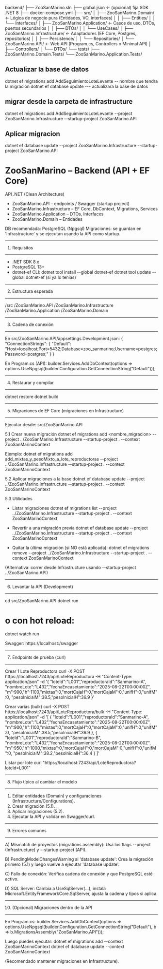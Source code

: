 backend/
├── ZooSanMarino.sln
├── global.json              ← (opcional) fija SDK .NET 8
├── docker-compose.yml
├── src/
│   ├── ZooSanMarino.Domain/         ← Lógica de negocio pura (Entidades, VO, interfaces)
│   │   ├── Entities/
│   │   └── Interfaces/
│   ├── ZooSanMarino.Application/    ← Casos de uso, DTOs, puertos secundarios
│   │   ├── DTOs/
│   │   └── UseCases/
│   ├── ZooSanMarino.Infrastructure/ ← Adaptadores (EF Core, Postgres, repositorios)
│   │   ├── Persistence/
│   │   └── Repositories/
│   └── ZooSanMarino.API/            ← Web API (Program.cs, Controllers o Minimal API)
│       ├── Controllers/
│       └── DTOs/
└── tests/
    ├── ZooSanMarino.Domain.Tests/
    └── ZooSanMarino.Application.Tests/


## Actualizar la base de datos 

dotnet ef migrations add AddSeguimientoLoteLevante  -- nombre que tendra la migracion 
dotnet ef database update   --- actualizara la base de datos

## migrar desde la carpeta de infrastructure
dotnet ef migrations add AddSeguimientoLoteLevante --project ZooSanMarino.Infrastructure --startup-project ZooSanMarino.API

## Aplicar migracion 
dotnet ef database update --project ZooSanMarino.Infrastructure --startup-project ZooSanMarino.API



ZooSanMarino – Backend (API + EF Core)
===========================================

API .NET (Clean Architecture)
- ZooSanMarino.API – endpoints / Swagger (startup project)
- ZooSanMarino.Infrastructure – EF Core, DbContext, Migrations, Services
- ZooSanMarino.Application – DTOs, Interfaces
- ZooSanMarino.Domain – Entidades

DB recomendada: PostgreSQL (Npgsql)
Migraciones: se guardan en 'Infrastructure' y se ejecutan usando la API como startup.

------------------------------------------------------------
1) Requisitos
------------------------------------------------------------
- .NET SDK 8.x
- PostgreSQL 13+
- dotnet-ef CLI:
  dotnet tool install --global dotnet-ef
  dotnet tool update --global dotnet-ef   (si ya lo tenías)

------------------------------------------------------------
2) Estructura esperada
------------------------------------------------------------
/src
  /ZooSanMarino.API
  /ZooSanMarino.Infrastructure
  /ZooSanMarino.Application
  /ZooSanMarino.Domain

------------------------------------------------------------
3) Cadena de conexión
------------------------------------------------------------
En src/ZooSanMarino.API/appsettings.Development.json:
{
  "ConnectionStrings": {
    "Default": "Host=localhost;Port=5432;Database=zoo_sanmarino;Username=postgres;Password=postgres;"
  }
}

En Program.cs (API):
builder.Services.AddDbContext<ZooSanMarinoContext>(options =>
    options.UseNpgsql(builder.Configuration.GetConnectionString("Default")));

------------------------------------------------------------
4) Restaurar y compilar
------------------------------------------------------------
dotnet restore
dotnet build

------------------------------------------------------------
5) Migraciones de EF Core (migraciones en Infrastructure)
------------------------------------------------------------
Ejecutar desde: src/ZooSanMarino.API

5.1 Crear nueva migración
dotnet ef migrations add <nombre_migracion>   --project ../ZooSanMarino.Infrastructure   --startup-project .   --context ZooSanMarinoContext

Ejemplo:
dotnet ef migrations add add_mixtas_y_pesoMixto_a_lote_reproductoras   --project ../ZooSanMarino.Infrastructure   --startup-project .   --context ZooSanMarinoContext

5.2 Aplicar migraciones a la base
dotnet ef database update   --project ../ZooSanMarino.Infrastructure   --startup-project .   --context ZooSanMarinoContext

5.3 Utilidades
- Listar migraciones
  dotnet ef migrations list     --project ../ZooSanMarino.Infrastructure     --startup-project .     --context ZooSanMarinoContext

- Revertir a una migración previa
  dotnet ef database update <NombreMigracion>     --project ../ZooSanMarino.Infrastructure     --startup-project .     --context ZooSanMarinoContext

- Quitar la última migración (si NO está aplicada):
  dotnet ef migrations remove     --project ../ZooSanMarino.Infrastructure     --startup-project .     --context ZooSanMarinoContext

(Alternativa: correr desde Infrastructure usando --startup-project ../ZooSanMarino.API)

------------------------------------------------------------
6) Levantar la API (Development)
------------------------------------------------------------
cd src/ZooSanMarino.API
dotnet run
# o con hot reload:
dotnet watch run

Swagger: https://localhost:<puerto>/swagger

------------------------------------------------------------
7) Endpoints de prueba (curl)
------------------------------------------------------------
Crear 1 Lote Reproductora
curl -X POST https://localhost:7243/api/LoteReproductora  -H "Content-Type: application/json"  -d '{
  "loteId":"L001","reproductoraId":"Sanmarino-A",
  "nombreLote":"L432","fechaEncasetamiento":"2025-08-22T00:00:00Z",
  "m":900,"h":1100,"mixtas":0,"mortCajaH":0,"mortCajaM":0,"unifH":0,"unifM":0,
  "pesoInicialM":38.5,"pesoInicialH":36.9
 }'

Crear varias (bulk)
curl -X POST https://localhost:7243/api/LoteReproductora/bulk  -H "Content-Type: application/json"  -d '[
  {
    "loteId":"L001","reproductoraId":"Sanmarino-A",
    "nombreLote":"L432","fechaEncasetamiento":"2025-08-22T00:00:00Z",
    "m":900,"h":1100,"mixtas":0,"mortCajaH":0,"mortCajaM":0,"unifH":0,"unifM":0,
    "pesoInicialM":38.5,"pesoInicialH":36.9
  },
  {
    "loteId":"L001","reproductoraId":"Sanmarino-B",
    "nombreLote":"L432","fechaEncasetamiento":"2025-08-22T00:00:00Z",
    "m":950,"h":1000,"mixtas":0,"mortCajaH":0,"mortCajaM":0,"unifH":0,"unifM":0,
    "pesoInicialM":38.2,"pesoInicialH":36.4
  }
 ]'

Listar por lote
curl "https://localhost:7243/api/LoteReproductora?loteId=L001"

------------------------------------------------------------
8) Flujo típico al cambiar el modelo
------------------------------------------------------------
1. Editar entidades (Domain) y configuraciones (Infrastructure/Configurations).
2. Crear migración (5.1).
3. Aplicar migraciones (5.2).
4. Ejecutar la API y validar en Swagger/curl.

------------------------------------------------------------
9) Errores comunes
------------------------------------------------------------
A) Mismatch de proyectos (migrations assembly):
   Usa los flags --project (Infrastructure) y --startup-project (API).

B) PendingModelChangesWarning al 'database update':
   Crea la migración primero (5.1) y luego vuelve a ejecutar 'database update'.

C) Fallo de conexión:
   Verifica cadena de conexión y que PostgreSQL esté activo.

D) SQL Server:
   Cambia a UseSqlServer(...), instala Microsoft.EntityFrameworkCore.SqlServer,
   ajusta la cadena y tipos si aplica.

------------------------------------------------------------
10) (Opcional) Migraciones dentro de la API
------------------------------------------------------------
En Program.cs:
builder.Services.AddDbContext<ZooSanMarinoContext>(options =>
    options.UseNpgsql(builder.Configuration.GetConnectionString("Default"),
        b => b.MigrationsAssembly("ZooSanMarino.API")));

Luego puedes ejecutar:
dotnet ef migrations add <nombre> --context ZooSanMarinoContext
dotnet ef database update --context ZooSanMarinoContext

(Recomendado mantener migraciones en Infrastructure).
